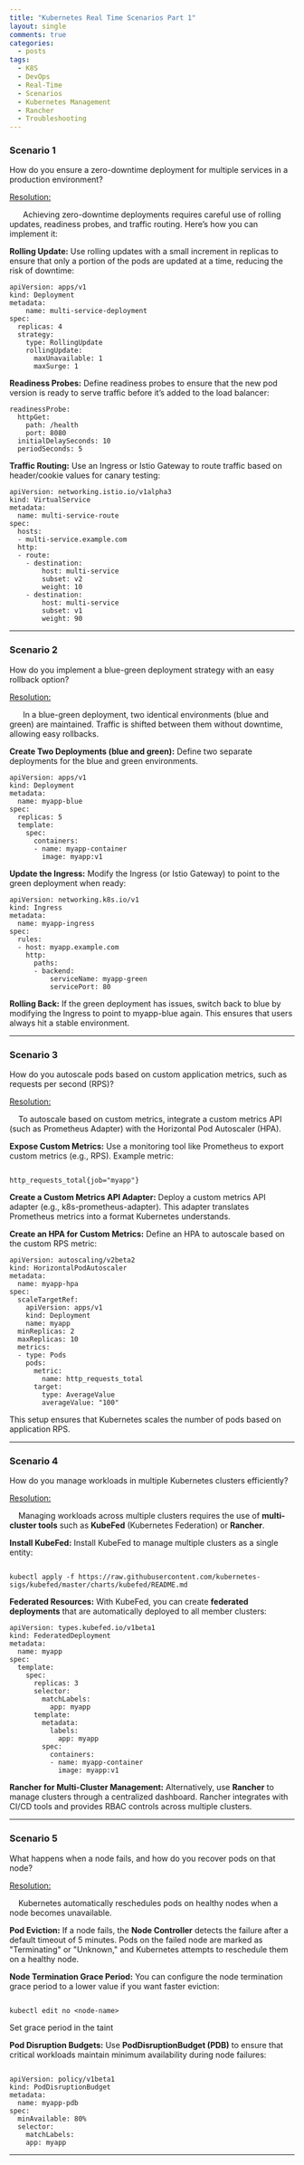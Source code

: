 ```yaml
---
title: "Kubernetes Real Time Scenarios Part 1"
layout: single
comments: true
categories:
  - posts
tags:
  - K8S
  - DevOps
  - Real-Time
  - Scenarios
  - Kubernetes Management
  - Rancher
  - Troubleshooting
---
```


### Scenario 1 

How do you ensure a zero-downtime deployment for multiple services in a production environment?

<ins>Resolution:

&nbsp;&nbsp;&nbsp;&nbsp;&nbsp;&nbsp;Achieving zero-downtime deployments requires careful use of rolling updates, readiness probes, and traffic routing. Here’s how you can implement it:

**Rolling Update:** Use rolling updates with a small increment in replicas to ensure that only a portion of the pods are updated at a time, reducing the risk of downtime:

```
apiVersion: apps/v1 
kind: Deployment 
metadata: 
    name: multi-service-deployment 
spec: 
  replicas: 4 
  strategy: 
    type: RollingUpdate 
    rollingUpdate: 
      maxUnavailable: 1 
      maxSurge: 1
```

**Readiness Probes:** Define readiness probes to ensure that the new pod version is ready to serve traffic before it’s added to the load balancer:

```
readinessProbe:
  httpGet:
    path: /health
    port: 8080
  initialDelaySeconds: 10
  periodSeconds: 5

```

**Traffic Routing:** Use an Ingress or Istio Gateway to route traffic based on header/cookie values for canary testing:

```
apiVersion: networking.istio.io/v1alpha3
kind: VirtualService
metadata:
  name: multi-service-route
spec:
  hosts:
  - multi-service.example.com
  http:
  - route:
    - destination:
        host: multi-service
        subset: v2 
        weight: 10
    - destination:
        host: multi-service
        subset: v1
        weight: 90
```

---

### Scenario 2

How do you implement a blue-green deployment strategy with an easy rollback option?

<ins>Resolution:

&nbsp;&nbsp;&nbsp;&nbsp;&nbsp;&nbsp;In a blue-green deployment, two identical environments (blue and green) are maintained. Traffic is shifted between them without downtime, allowing easy rollbacks.

**Create Two Deployments (blue and green):** Define two separate deployments for the blue and green environments.

```
apiVersion: apps/v1
kind: Deployment
metadata:
  name: myapp-blue
spec:
  replicas: 5
  template:
    spec:
      containers:
      - name: myapp-container
        image: myapp:v1

```

**Update the Ingress:** Modify the Ingress (or Istio Gateway) to point to the green deployment when ready:

```
apiVersion: networking.k8s.io/v1
kind: Ingress
metadata:
  name: myapp-ingress
spec:
  rules:
  - host: myapp.example.com
    http:
      paths:
      - backend:
          serviceName: myapp-green
          servicePort: 80
```

**Rolling Back:** If the green deployment has issues, switch back to blue by modifying the Ingress to point to myapp-blue again. This ensures that users always hit a stable environment.

---

### Scenario 3

How do you autoscale pods based on custom application metrics, such as requests per second (RPS)?

<ins>Resolution:

&nbsp;&nbsp;&nbsp;&nbsp;To autoscale based on custom metrics, integrate a custom metrics API (such as Prometheus Adapter) with the Horizontal Pod Autoscaler (HPA).

**Expose Custom Metrics:** Use a monitoring tool like Prometheus to export custom metrics (e.g., RPS). Example metric:

```

http_requests_total{job="myapp"}

```

**Create a Custom Metrics API Adapter:** Deploy a custom metrics API adapter (e.g., k8s-prometheus-adapter). This adapter translates Prometheus metrics into a format Kubernetes understands.

**Create an HPA for Custom Metrics:** Define an HPA to autoscale based on the custom RPS metric:

```
apiVersion: autoscaling/v2beta2
kind: HorizontalPodAutoscaler
metadata:
  name: myapp-hpa
spec:
  scaleTargetRef:
    apiVersion: apps/v1
    kind: Deployment
    name: myapp
  minReplicas: 2
  maxReplicas: 10
  metrics:
  - type: Pods
    pods:
      metric:
        name: http_requests_total
      target:
        type: AverageValue
        averageValue: "100"

```

This setup ensures that Kubernetes scales the number of pods based on application RPS.

---

### Scenario 4

How do you manage workloads in multiple Kubernetes clusters efficiently?

<ins>Resolution:

&nbsp;&nbsp;&nbsp;&nbsp;Managing workloads across multiple clusters requires the use of **multi-cluster tools** such as **KubeFed** (Kubernetes Federation) or **Rancher**.

**Install KubeFed:** Install KubeFed to manage multiple clusters as a single entity:

```

kubectl apply -f https://raw.githubusercontent.com/kubernetes-sigs/kubefed/master/charts/kubefed/README.md

```

**Federated Resources:** With KubeFed, you can create **federated deployments** that are automatically deployed to all member clusters:


```
apiVersion: types.kubefed.io/v1beta1
kind: FederatedDeployment
metadata:
  name: myapp
spec:
  template:
    spec:
      replicas: 3
      selector:
        matchLabels:
          app: myapp
      template:
        metadata:
          labels:
            app: myapp
        spec:
          containers:
          - name: myapp-container
            image: myapp:v1

```

**Rancher for Multi-Cluster Management:** Alternatively, use **Rancher** to manage clusters through a centralized dashboard. Rancher integrates with CI/CD tools and provides RBAC controls across multiple clusters.

---

### Scenario 5

What happens when a node fails, and how do you recover pods on that node?

<ins>Resolution:

&nbsp;&nbsp;&nbsp;&nbsp;Kubernetes automatically reschedules pods on healthy nodes when a node becomes unavailable.

**Pod Eviction:** If a node fails, the **Node Controller** detects the failure after a default timeout of 5 minutes. Pods on the failed node are marked as "Terminating" or "Unknown," and Kubernetes attempts to reschedule them on a healthy node.

**Node Termination Grace Period:** You can configure the node termination grace period to a lower value if you want faster eviction:

```

kubectl edit no <node-name>

```

Set grace period in the taint

**Pod Disruption Budgets:** Use **PodDisruptionBudget (PDB)** to ensure that critical workloads maintain minimum availability during node failures:


```

apiVersion: policy/v1beta1
kind: PodDisruptionBudget
metadata:
  name: myapp-pdb
spec:
  minAvailable: 80%
  selector:
    matchLabels:
    app: myapp

```

---